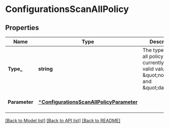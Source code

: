 # ConfigurationsScanAllPolicy

## Properties
Name | Type | Description | Notes
------------ | ------------- | ------------- | -------------
**Type_** | **string** | The type of scan all policy, currently the valid values are \&quot;none\&quot; and \&quot;daily\&quot; | [optional] [default to null]
**Parameter** | [***ConfigurationsScanAllPolicyParameter**](Configurations_scan_all_policy_parameter.md) |  | [optional] [default to null]

[[Back to Model list]](../README.md#documentation-for-models) [[Back to API list]](../README.md#documentation-for-api-endpoints) [[Back to README]](../README.md)

